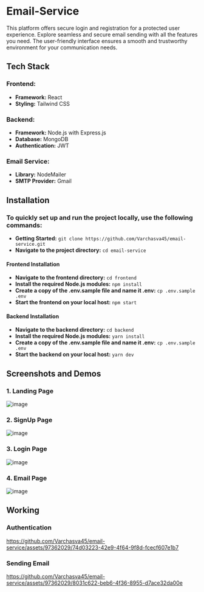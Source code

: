 # Email-Service
This platform offers secure login and registration for a protected user experience. Explore seamless and secure email sending with all the features you need. The user-friendly interface ensures a smooth and trustworthy environment for your communication needs.

## Tech Stack
### Frontend:
- **Framework:** React
- **Styling:** Tailwind CSS 

### Backend:
- **Framework:** Node.js with Express.js
- **Database:** MongoDB
- **Authentication:** JWT

### Email Service:
- **Library:** NodeMailer
- **SMTP Provider:** Gmail

## Installation

### To quickly set up and run the project locally, use the following commands:

- **Getting Started:**  `git clone https://github.com/Varchasva45/email-service.git`
- **Navigate to the project directory:** `cd email-service`
  
#### Frontend Installation
- **Navigate to the frontend directory:** `cd frontend`
- **Install the required Node.js modules:** `npm install`
- **Create a copy of the .env.sample file and name it .env:** `cp .env.sample .env`
- **Start the frontend on your local host:** `npm start`

#### Backend Installation
- **Navigate to the backend directory:** `cd backend`
- **Install the required Node.js modules:** `yarn install`
- **Create a copy of the .env.sample file and name it .env:** `cp .env.sample .env`
- **Start the backend on your local host:** `yarn dev`


## Screenshots and Demos

### 1. Landing Page
![image](https://github.com/Varchasva45/email-service/assets/97362029/e7141ee5-99e0-424e-a3cf-314a0616011d)

### 2. SignUp Page
![image](https://github.com/Varchasva45/email-service/assets/97362029/b31e9a5e-684a-4c79-9f54-9f06f9c94a31)

### 3. Login Page
![image](https://github.com/Varchasva45/email-service/assets/97362029/71448899-4d3a-43fb-9912-adac00bbb1ed)

### 4. Email Page
![image](https://github.com/Varchasva45/email-service/assets/97362029/4463952f-15b7-4e69-98c2-ab35e0dc6575)

## Working

### Authentication
https://github.com/Varchasva45/email-service/assets/97362029/74d03223-42e9-4f64-9f8d-fcecf607e1b7

### Sending Email
https://github.com/Varchasva45/email-service/assets/97362029/8031c622-beb6-4f36-8955-d7ace32da00e







